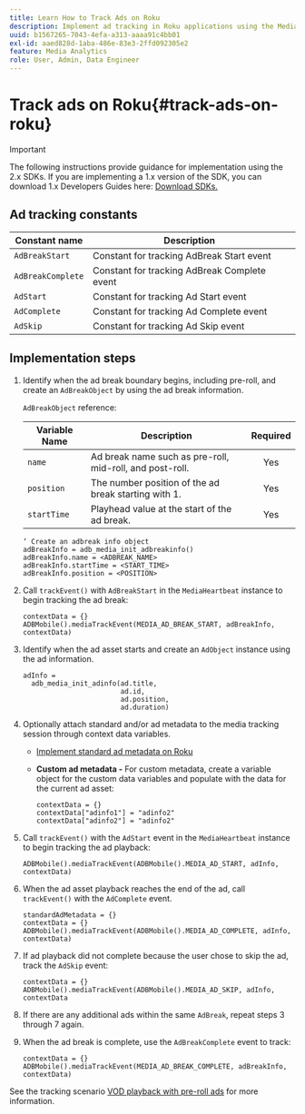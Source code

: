```yaml
---
title: Learn How to Track Ads on Roku
description: Implement ad tracking in Roku applications using the Media SDK.
uuid: b1567265-7043-4efa-a313-aaaa91c4bb01
exl-id: aaed828d-1aba-486e-83e3-2ffd092305e2
feature: Media Analytics
role: User, Admin, Data Engineer
---
```

# Track ads on Roku{#track-ads-on-roku}

>[!IMPORTANT]
>
>The following instructions provide guidance for implementation using the 2.x SDKs. If you are implementing a 1.x version of the SDK, you can download 1.x Developers Guides here: [Download SDKs.](/help/sdk-implement/download-sdks.md)

## Ad tracking constants

|  Constant name  | Description&nbsp;&nbsp;  |
|---|---|
|  `AdBreakStart`  | Constant for tracking AdBreak Start event  |
|  `AdBreakComplete`  | Constant for tracking AdBreak Complete event  |
|  `AdStart`  | Constant for tracking Ad Start event  |
|  `AdComplete`  | Constant for tracking Ad Complete event  |
|  `AdSkip`  | Constant for tracking Ad Skip event  |

## Implementation steps

1. Identify when the ad break boundary begins, including pre-roll, and create an `AdBreakObject` by using the ad break information.

   `AdBreakObject` reference: 

   | Variable Name | Description | Required |
   | --- | --- | :---: |
   | `name` | Ad break name such as pre-roll, mid-roll, and post-roll.  | Yes |
   | `position` | The number position of the ad break starting with 1.  | Yes |
   | `startTime` | Playhead value at the start of the ad break.  | Yes | 

   ```
   ‘ Create an adbreak info object 
   adBreakInfo = adb_media_init_adbreakinfo() 
   adBreakInfo.name = <ADBREAK_NAME> 
   adBreakInfo.startTime = <START_TIME> 
   adBreakInfo.position = <POSITION>
   ```

1. Call `trackEvent()` with `AdBreakStart` in the `MediaHeartbeat` instance to begin tracking the ad break: 

   ```
   contextData = {} 
   ADBMobile().mediaTrackEvent(MEDIA_AD_BREAK_START, adBreakInfo, contextData)
   ```

1. Identify when the ad asset starts and create an `AdObject` instance using the ad information. 

   ```
   adInfo =  
     adb_media_init_adinfo(ad.title,  
                           ad.id,  
                           ad.position,  
                           ad.duration) 
   ```

1. Optionally attach standard and/or ad metadata to the media tracking session through context data variables.

    * [Implement standard ad metadata on Roku](/help/sdk-implement/track-ads/impl-std-ad-metadata/impl-std-ad-metadata-roku.md)
    * **Custom ad metadata -** For custom metadata, create a variable object for the custom data variables and populate with the data for the current ad asset:     
    
      ```    
      contextData = {} 
      contextData["adinfo1"] = "adinfo2" 
      contextData["adinfo2"] = "adinfo2"
      ```

1. Call `trackEvent()` with the `AdStart` event in the `MediaHeartbeat` instance to begin tracking the ad playback: 

   ```
   ADBMobile().mediaTrackEvent(ADBMobile().MEDIA_AD_START, adInfo, contextData)
   ```

1. When the ad asset playback reaches the end of the ad, call `trackEvent()` with the `AdComplete` event. 

   ```
   standardAdMetadata = {} 
   contextData = {} 
   ADBMobile().mediaTrackEvent(ADBMobile().MEDIA_AD_COMPLETE, adInfo, contextData)
   ```

1. If ad playback did not complete because the user chose to skip the ad, track the `AdSkip` event: 

   ```
   contextData = {} 
   ADBMobile().mediaTrackEvent(ADBMobile().MEDIA_AD_SKIP, adInfo, contextData
   ```

1. If there are any additional ads within the same `AdBreak`, repeat steps 3 through 7 again. 
1. When the ad break is complete, use the `AdBreakComplete` event to track: 

   ```
   contextData = {} 
   ADBMobile().mediaTrackEvent(MEDIA_AD_BREAK_COMPLETE, adBreakInfo, contextData)
   ```

See the tracking scenario [VOD playback with pre-roll ads](/help/sdk-implement/tracking-scenarios/vod-preroll-ads.md) for more information.

